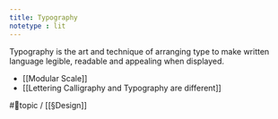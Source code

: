 ```yaml
---
title: Typography
notetype : lit
---
```


Typography is the art and technique of arranging type to make written language legible, readable and appealing when displayed. 
- [[Modular Scale]]
- [[Lettering Calligraphy and Typography are different]]

 #🌲topic / [[§Design]]